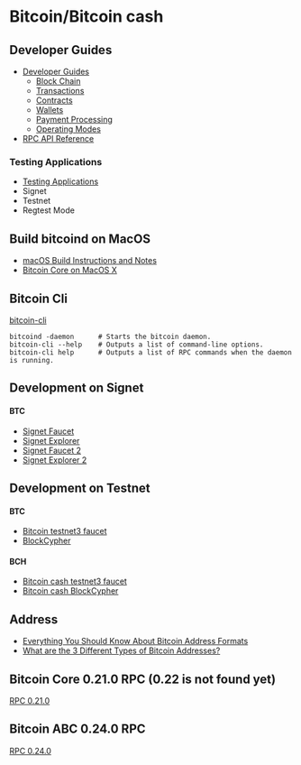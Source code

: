 # Bitcoin/Bitcoin cash

## Developer Guides
- [Developer Guides](https://developer.bitcoin.org/devguide/index.html)
    - [Block Chain](https://developer.bitcoin.org/devguide/block_chain.html)
    - [Transactions](https://developer.bitcoin.org/devguide/transactions.html)
    - [Contracts](https://developer.bitcoin.org/devguide/contracts.html)
    - [Wallets](https://developer.bitcoin.org/devguide/wallets.html)
    - [Payment Processing](https://developer.bitcoin.org/devguide/payment_processing.html)
    - [Operating Modes](https://developer.bitcoin.org/devguide/operating_modes.html)
- [RPC API Reference](https://developer.bitcoin.org/reference/rpc/index.html)

### Testing Applications
- [Testing Applications](https://developer.bitcoin.org/examples/testing.html)
- Signet
- Testnet
- Regtest Mode

## Build bitcoind on MacOS
- [macOS Build Instructions and Notes](https://github.com/bitcoin/bitcoin/blob/master/doc/build-osx.md)
- [Bitcoin Core on MacOS X](https://bitcoin.org/en/full-node#mac-os-x-instructions)

## Bitcoin Cli
[bitcoin-cli](https://chainquery.com/bitcoin-cli)
```
bitcoind -daemon      # Starts the bitcoin daemon.
bitcoin-cli --help    # Outputs a list of command-line options.
bitcoin-cli help      # Outputs a list of RPC commands when the daemon is running.
```

## Development on Signet
#### BTC
- [Signet Faucet](https://alt.signetfaucet.com/)
- [Signet Explorer](https://ex.signet.bublina.eu.org/)
- [Signet Faucet 2](https://signet.bc-2.jp/)
- [Signet Explorer 2](https://explorer.bc-2.jp/)
  

## Development on Testnet  
#### BTC
- [Bitcoin testnet3 faucet](https://coinfaucet.eu/en/btc-testnet/)
- [BlockCypher](https://live.blockcypher.com/btc-testnet/)

#### BCH
- [Bitcoin cash testnet3 faucet](https://developer.bitcoin.com/faucets/bch/)
- [Bitcoin cash BlockCypher](https://explorer.bitcoin.com/tbch)

## Address
- [Everything You Should Know About Bitcoin Address Formats](https://news.bitcoin.com/everything-you-should-know-about-bitcoin-address-formats/)
- [What are the 3 Different Types of Bitcoin Addresses?](https://coinfunda.com/different-types-of-btc-addresses/)

## Bitcoin Core 0.21.0 RPC (0.22 is not found yet)
[RPC 0.21.0](https://bitcoincore.org/en/doc/0.21.0/)

## Bitcoin ABC 0.24.0 RPC
[RPC 0.24.0](https://github.com/Bitcoin-ABC/bitcoin-abc/tree/master/doc)
